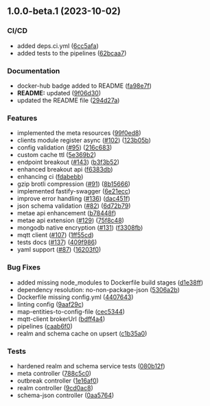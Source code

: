## 1.0.0-beta.1 (2023-10-02)


### CI/CD

* added deps.ci.yml ([6cc5afa](https://github.com/ehildt/acap/commit/6cc5afa000fffaae0ebfb6b13fe5ec7ba9a0497f))
* added tests to the pipelines ([62bcaa7](https://github.com/ehildt/acap/commit/62bcaa719f3437561f6f7e9e307739016d28215f))


### Documentation

* docker-hub badge added to README ([fa98e7f](https://github.com/ehildt/acap/commit/fa98e7f97b29e872e4e0a0c4a0bbdb19d85116bb))
* **README:** updated ([9f06d30](https://github.com/ehildt/acap/commit/9f06d3028ea7d943e6a2582498958807578329d9))
* updated the README file ([294d27a](https://github.com/ehildt/acap/commit/294d27a01252541aa094802c45392c93a72ba5c1))


### Features

*  implemented the meta resources ([99f0ed8](https://github.com/ehildt/acap/commit/99f0ed817323eb387cc47cb213d4aa9dfae9203a))
* clients module register async ([#102](https://github.com/ehildt/acap/issues/102)) ([123b05b](https://github.com/ehildt/acap/commit/123b05b5dcf115e3eb4e21b042ecc9cc7e8c40dd))
* config validation ([#95](https://github.com/ehildt/acap/issues/95)) ([216c683](https://github.com/ehildt/acap/commit/216c6830bdee3ac2231c714ee00549d8ecbb2d98))
* custom cache ttl ([5e369b2](https://github.com/ehildt/acap/commit/5e369b2a9fdd38be17aa49e7ed49ef78fa5f5a24))
* endpoint breakout ([#143](https://github.com/ehildt/acap/issues/143)) ([b3f3b52](https://github.com/ehildt/acap/commit/b3f3b52f35099fa24d640129965d95dcef73897e))
* enhanced breakout api ([f6383db](https://github.com/ehildt/acap/commit/f6383db83d8edec8aa1f49712b924b54513d4601))
* enhancing ci ([fdabebb](https://github.com/ehildt/acap/commit/fdabebb6dfc46ed0d853ac9441bff3802d20168e))
* gzip brotli compression ([#91](https://github.com/ehildt/acap/issues/91)) ([8b15666](https://github.com/ehildt/acap/commit/8b156661960f7cfcb61990b7fcae8058956e2a7e))
* implemented fastify-swagger ([6e21ecc](https://github.com/ehildt/acap/commit/6e21ecc227f7e7bfb46627bd95234f888e20d029))
* improve error handling ([#136](https://github.com/ehildt/acap/issues/136)) ([dac451f](https://github.com/ehildt/acap/commit/dac451f47c79b0ab457ee8a9ad38f01ce6bbda16))
* json schema validation ([#82](https://github.com/ehildt/acap/issues/82)) ([6d72b79](https://github.com/ehildt/acap/commit/6d72b79288076baab5e3e1e0d7af268a1d2b0ae7))
* metae api enhancement ([b78448f](https://github.com/ehildt/acap/commit/b78448ff4ef593a26db9b085f038d7a858202464))
* metae api extension ([#129](https://github.com/ehildt/acap/issues/129)) ([75f8c48](https://github.com/ehildt/acap/commit/75f8c489ce1c014c9d89f0aa2a172045458b87e9))
* mongodb native encryption ([#131](https://github.com/ehildt/acap/issues/131)) ([f3308fb](https://github.com/ehildt/acap/commit/f3308fbdde958f5d6dd2a2fd9ef2741637d3a6cd))
* mqtt client ([#107](https://github.com/ehildt/acap/issues/107)) ([1ff55cd](https://github.com/ehildt/acap/commit/1ff55cded6ed5d2724966c06cad72eeffd5cd856))
* tests docs ([#137](https://github.com/ehildt/acap/issues/137)) ([409f986](https://github.com/ehildt/acap/commit/409f986ef1006467fd1a82b3f5224bb4907ed241))
* yaml support ([#87](https://github.com/ehildt/acap/issues/87)) ([16203f0](https://github.com/ehildt/acap/commit/16203f0faf00b3fa647406ab96c556940eacd233))


### Bug Fixes

* added missing node_modules to Dockerfile build stages ([d1e38ff](https://github.com/ehildt/acap/commit/d1e38ffeec0e04b32d0e1bd0a5739a91d68045d6))
* dependency resolution: no-non-package-json ([5306a2b](https://github.com/ehildt/acap/commit/5306a2b05a7066c80913d8ffef767741c2ac768b))
* Dockerfile missing config.yml ([4407643](https://github.com/ehildt/acap/commit/4407643557c2a9bf4f2505fc40e824d07725544d))
* linting config ([9aaf29c](https://github.com/ehildt/acap/commit/9aaf29c01ba6154b8034bf9508aacfc1fb7f288a))
* map-entities-to-config-file ([cec5344](https://github.com/ehildt/acap/commit/cec53447e284d1c5ed42a53df4c9c313e59fcc14))
* mqtt-client brokerUrl ([bdff4a4](https://github.com/ehildt/acap/commit/bdff4a451e1cfed823c191c2758cc1e662acb2b3))
* pipelines ([caab6f0](https://github.com/ehildt/acap/commit/caab6f0526ab4e67380b3ccee0b59abeb74af29a))
* realm and schema cache on upsert ([c1b35a0](https://github.com/ehildt/acap/commit/c1b35a0ad7e60af8e98bdf0a00cb0e6930e901f2))


### Tests

* hardened realm and schema service tests ([080b12f](https://github.com/ehildt/acap/commit/080b12f8aa2a322fc761808f26f839dec47a3617))
* meta controller ([788c5c0](https://github.com/ehildt/acap/commit/788c5c0c6f0152bf75c63982185497d7aec13392))
* outbreak controller ([1e16af0](https://github.com/ehildt/acap/commit/1e16af0785f77f154f34973c8fd4c8bcdafb5b02))
* realm controller ([9cd0ac8](https://github.com/ehildt/acap/commit/9cd0ac8224b8b78a58c5f853b644edf213dd9ce3))
* schema-json controller ([0aa5764](https://github.com/ehildt/acap/commit/0aa57642e6c1f49b3f85ceab7ddf6efaae1140db))

